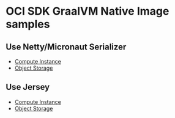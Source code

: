 # OCI SDK GraalVM Native Image samples

## Use Netty/Micronaut Serializer

- [Compute Instance](./compute-instance-netty/)
- [Object Storage](./object-storage-netty/)

## Use Jersey

- [Compute Instance](./compute-instance-jersey/)
- [Object Storage](./object-storage-jersey/)
